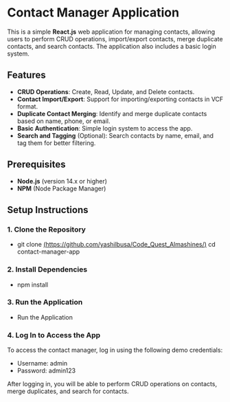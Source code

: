 # Contact Manager Application

This is a simple **React.js** web application for managing contacts, allowing users to perform CRUD operations, import/export contacts, merge duplicate contacts, and search contacts. The application also includes a basic login system.

## Features

- **CRUD Operations**: Create, Read, Update, and Delete contacts.
- **Contact Import/Export**: Support for importing/exporting contacts in VCF format.
- **Duplicate Contact Merging**: Identify and merge duplicate contacts based on name, phone, or email.
- **Basic Authentication**: Simple login system to access the app.
- **Search and Tagging** (Optional): Search contacts by name, email, and tag them for better filtering.

## Prerequisites

- **Node.js** (version 14.x or higher)
- **NPM** (Node Package Manager)

## Setup Instructions

### 1. Clone the Repository

- git clone [(https://github.com/yashilbusa/Code_Quest_Almashines/)](https://github.com/yashilbusa/Code_Quest_Almashines/)
 cd contact-manager-app

### 2. Install Dependencies
- npm install

### 3. Run the Application
- Run the Application

### 4. Log In to Access the App
To access the contact manager, log in using the following demo credentials:
- Username: admin 
- Password: admin123 

After logging in, you will be able to perform CRUD operations on contacts, merge duplicates, and search for contacts.

